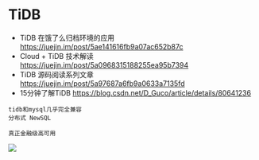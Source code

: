 # TiDB

- TiDB 在饿了么归档环境的应用 https://juejin.im/post/5ae141616fb9a07ac652b87c
- Cloud + TiDB 技术解读 https://juejin.im/post/5a0968315188255ea95b7394
- TiDB 源码阅读系列文章 https://juejin.im/post/5a97687a6fb9a0633a7135fd
- 15分钟了解TiDB https://blog.csdn.net/D_Guco/article/details/80641236

```
tidb和mysql几乎完全兼容
分布式 NewSQL

真正金融级高可用 
```

![](https://img-blog.csdn.net/20180610144130674?watermark/2/text/aHR0cHM6Ly9ibG9nLmNzZG4ubmV0L0RfR3Vjbw==/font/5a6L5L2T/fontsize/400/fill/I0JBQkFCMA==/dissolve/70)